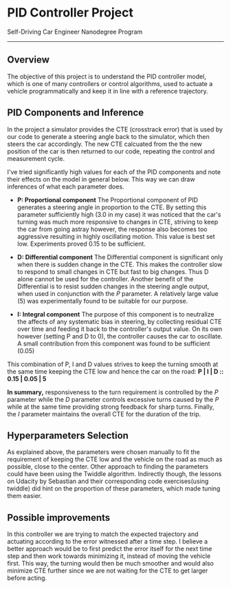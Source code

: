 # PID Controller Project
Self-Driving Car Engineer Nanodegree Program

---

## Overview

The objective of this project is to understand the PID controller model, which is one of many controllers or control algorithms, used to actuate a vehicle programmatically and keep it in line with a reference trajectory.

## PID Components and Inference
In the project a simulator provides the CTE (crosstrack error) that is used by our code to generate a steering angle back to the simulator, which then steers the car accordingly. The new CTE calcuated from the the new position of the car is then returned to our code, repeating the control and measurement cycle.

I've tried significantly high values for each of the PID components and note their effects on the model in general below. This way we can draw inferences of what each parameter does.

* **P: Proportional component**
The Proportional component of PID generates a steering angle in proportion to the CTE.
By setting this parameter sufficiently high (3.0 in my case) it was noticed that the car's turning was much more responsive to changes in CTE, striving to keep the car from going astray however, the response also becomes too aggressive resulting in highly oscillating motion.
This value is best set low. Experiments proved 0.15 to be sufficient.

* **D: Differential component**
The Differential component is significant only when there is sudden change in the CTE. This makes the controller slow to respond to small changes in CTE but fast to big changes. Thus D alone cannot be used for the controller.
Another benefit of the Differential is to resist sudden changes in the steering angle output, when used in conjunction with the *P* parameter. A relatively large value (5) was experimentally found to be suitable for our purpose.

* **I: Integral component**
The purpose of this component is to neutralize the affects of any systematic bias in steering, by collecting residual CTE over time and feeding it back to the controller's output value.
On its own however (setting P and D to 0), the controller causes the car to oscillate. A small contribution from this component was found to be sufficient (0.05)

This combination of P, I and D values strives to keep the turning smooth at the same time keeping the CTE low and hence the car on the road:
**P | I | D :: 0.15 | 0.05 | 5**

**In summary,** responsiveness to the turn requirement is controlled by the *P* parameter while the *D* parameter controls excessive turns caused by the *P* while at the same time providing strong feedback for sharp turns. Finally, the *I* parameter maintains the overall CTE for the duration of the trip.

## Hyperparameters Selection
As explained above, the parameters were chosen manually to fit the requirement of keeping the CTE low and the vehicle on the road as much as possible, close to the center. Other approach to finding the parameters could have been using the Twiddle algorithm. Indirectly though, the lessons on Udacity by Sebastian and their corresponding code exercises(using twiddle) did hint on the proportion of these parameters, which made tuning them easier.

## Possible improvements
In this controller we are trying to match the expected trajectory and actuating according to the error witnessed after a time step. I believe a better approach would be to first predict the error itself for the next time step and then work towards minimizing it, instead of moving the vehicle first. This way, the turning would then be much smoother and would also minimize CTE further since we are not waiting for the CTE to get larger before acting.
  
